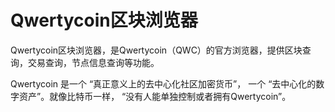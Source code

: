 # Qwertycoin区块浏览器


Qwertycoin区块浏览器，是Qwertycoin（QWC）的官方浏览器，提供区块查询，交易查询，节点信息查询等功能。

Qwertycoin 是一个 “真正意义上的去中心化社区加密货币”， 一个 “去中心化的数字资产”。就像比特币一样， “没有人能单独控制或者拥有Qwertycoin”。
